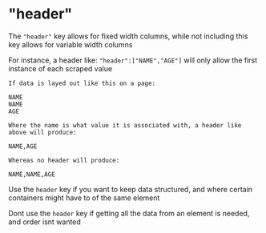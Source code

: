 # "header"

The `"header"` key allows for fixed width columns, while not including this key allows for variable width columns

For instance, a header like: `"header":["NAME","AGE"]` will only allow the first instance of each scraped value

```
If data is layed out like this on a page:

NAME
NAME
AGE

Where the name is what value it is associated with, a header like above will produce:

NAME,AGE

Whereas no header will produce:

NAME,NAME,AGE
```

Use the `header` key if you want to keep data structured, and where certain containers might have to of the same element

Dont use the `header` key if getting all the data from an element is needed, and order isnt wanted